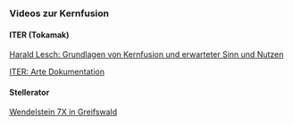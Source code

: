 ### Videos zur Kernfusion

#### ITER (Tokamak)

[Harald Lesch: Grundlagen von Kernfusion und erwarteter Sinn und Nutzen](https://www.youtube.com/watch?v=nVTcirxdRWM)

[ITER: Arte Dokumentation](https://www.youtube.com/watch?v=9Si7LQRE31Y)

#### Stellerator

[Wendelstein 7X in Greifswald](https://www.youtube.com/watch?v=cTt_1yt5PlU)
